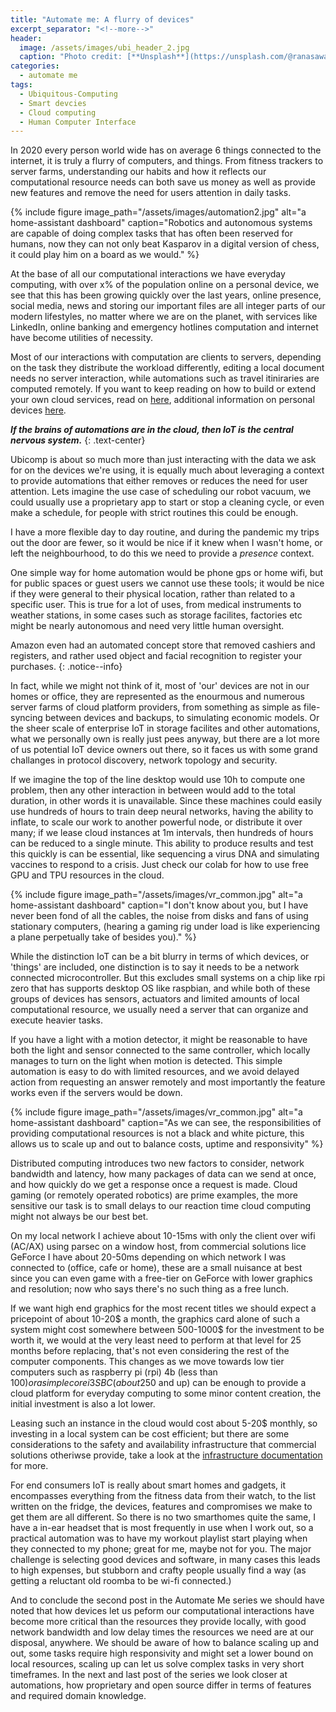 ```yaml
---
title: "Automate me: A flurry of devices"
excerpt_separator: "<!--more-->"
header:
  image: /assets/images/ubi_header_2.jpg
  caption: "Photo credit: [**Unsplash**](https://unsplash.com/@ranasawalha)"
categories:
  - automate me
tags:
  - Ubiquitous-Computing
  - Smart devcies
  - Cloud computing
  - Human Computer Interface
---
```

In 2020 every person world wide has on average 6 things connected to the internet, it is truly a flurry of computers, and things. From fitness trackers to server farms, understanding our habits and how it reflects our computational resource needs can both save us money as well as provide new features and remove the need for users attention in daily tasks.
<!--more-->


{% include figure image_path="/assets/images/automation2.jpg" alt="a home-assistant dashboard" caption="Robotics and autonomous systems are capable of doing complex tasks that has often been reserved for humans, now they can not only beat Kasparov in a digital version of chess, it could play him on a board as we would." %}

At the base of all our computational interactions we have everyday computing, with over x% of the population online on a personal device, we see that this has been growing quickly over the last years, online presence, social media, news and storing our important files are all integer parts of our modern lifestyles, no matter where we are on the planet, with services like LinkedIn, online banking and emergency hotlines computation and internet have become utilities of necessity.

Most of our interactions with computation are clients to servers, depending on the task they distribute the workload differently, editing a local document needs no server interaction, while automations such as travel itiniraries are computed remotely. If you want to keep reading on how to build or extend your own cloud services, read on [here](/automateme/), additional information on personal devices [here](/workflow/desktop-hybrids/).

__*If the brains of automations are in the cloud, then IoT is the central nervous system.*__
{: .text-center}

Ubicomp is about so much more than just interacting with the data we ask for on the devices we're using, it is equally much about leveraging a context to provide automations that either removes or reduces the need for user attention. Lets imagine the use case of scheduling our robot vacuum, we could usually use a proprietary app to start or stop a cleaning cycle, or even make a schedule, for people with strict routines this could be enough. 

I have a more flexible day to day routine, and during the pandemic my trips out the door are fewer, so it would be nice if it knew when I wasn't home, or left the neighbourhood, to do this we need to provide a _presence_ context.

One simple way for home automation would be phone gps or home wifi, but for public spaces or guest users we cannot use these tools; it would be nice if they were general to their physical location, rather than related to a specific user. This is true for a lot of uses, from medical instruments to weather stations, in some cases such as storage facilites, factories etc might be nearly autonomous and need very little human oversight.

Amazon even had an automated concept store that removed cashiers and registers, and rather used object and facial recognition to register your purchases.
{: .notice--info}

In fact, while we might not think of it, most of 'our' devices are not in our homes or office, they are represented as the enourmous and numerous server farms of cloud platform providers, from something as simple as file-syncing between devices and backups, to simulating economic models. Or the sheer scale of enterprise IoT in storage facilites and other automations, what we personally own is really just pees anyway, but there are a lot more of us potential IoT device owners out there, so it faces us with some grand challanges in protocol discovery, network topology and security. 

If we imagine the top of the line desktop would use 10h to compute one problem, then any other interaction in between would add to the total duration, in other words it is unavailable. Since these machines could easily use hundreds of hours to train deep neural networks, having the ability to inflate, to scale our work to another powerful node, or distribute it over many; if we lease cloud instances at 1m intervals, then hundreds of hours can be reduced to a single minute. This ability to produce results and test this quickly is can be essential, like sequencing a virus DNA and simulating vaccines to respond to a crisis. Just check our colab for how to use free GPU and TPU resources in the cloud.

{% include figure image_path="/assets/images/vr_common.jpg" alt="a home-assistant dashboard" caption="I don't know  about you, but I have never been fond of all the cables, the noise from disks and fans of using stationary computers, (hearing a gaming rig under load is like experiencing a plane perpetually take of besides you)." %}

While the distinction IoT can be a bit blurry in terms of which devices, or 'things' are included, one distinction is to say it needs to be a network connected microcontroller.
But this excludes small systems on a chip like rpi zero that has supports desktop OS like raspbian, and while both of these groups of devices has sensors, actuators and limited amounts of local computational resource, we usually need a server that can organize and execute heavier tasks.

If you have a light with a motion detector, it might be reasonable to have both the light and sensor connected to the same controller, which locally manages to turn on the light when motion is detected. This simple automation is easy to do with limited resources, and we avoid delayed action from requesting an answer remotely and most importantly the feature works even if the servers would be down.

{% include figure image_path="/assets/images/vr_common.jpg" alt="a home-assistant dashboard" caption="As we can see, the responsibilities of providing computational resources is not a black and white picture, this allows us to scale up and out to balance costs, uptime and responsivity" %}

Distributed computing introduces two new factors to consider, network bandwidth and latency, how many packages of data can we send at once, and how quickly do we get a response once a request is made. Cloud gaming (or remotely operated robotics) are prime examples, the more sensitive our task is to small delays to our reaction time cloud computing might not always be our best bet.

On my local network I achieve about 10-15ms with only the client over wifi (AC/AX) using parsec on a window host, from commercial solutions lice GeForce I have about 20-50ms depending on which network I was connected to (office, cafe or home), these are a small nuisance at best since you can even game with a free-tier on GeForce with lower graphics and resolution; now who says there's no such thing as a free lunch.

If we want high end graphics for the most recent titles we should expect a pricepoint of about 10-20$ a month, the graphics card alone of such a system might cost somewhere between 500-1000$ for the investment to be worth it, we would at the very least need to perform at that level for 25 months before replacing, that's not even considering the rest of the computer components. This changes as we move towards low tier computers such as raspberry pi (rpi) 4b (less than 100$) or a simple core i3 SBC (about 250$ and up) can be enough to provide a cloud platform for everyday computing to some minor content creation, the initial investment is also a lot lower.

Leasing such an instance in the cloud would cost about 5-20$ monthly, so investing in a local system can be cost efficient; but there are some considerations to the safety and availability infrastructure that commercial solutions otheriwse provide, take a look at the [infrastructure documentation](https://ceiku.github.io/automateme/infrastructure/) for more.

For end consumers IoT is really about smart homes and gadgets, it encompasses everything from the fitness data from their watch, to the list written on the fridge, the devices, features and compromises we make to get them are all different. So there is no two smarthomes quite the same, I have a in-ear headset that is most frequently in use when I work out, so a practical automation was to have my workout playlist start playing when they connected to my phone; great for me, maybe not for you. The major challenge is selecting good devices and software, in many cases this leads to high expenses, but stubborn and crafty people usually find a way (as getting a reluctant old roomba to be wi-fi connected.)

And to conclude the second post in the Automate Me series we should have noted that how devices let us peform our computational interactions have become more critical than the resources they provide locally, with good network bandwidth and low delay times the resources we need are at our disposal, anywhere. We should be aware of how to balance scaling up and out, some tasks require high responsivity and might set a lower bound on local resources, scaling up can let us solve complex tasks in very short timeframes. In the next and last post of the series we look closer at automations, how proprietary and open source differ in terms of features and required domain knowledge.

